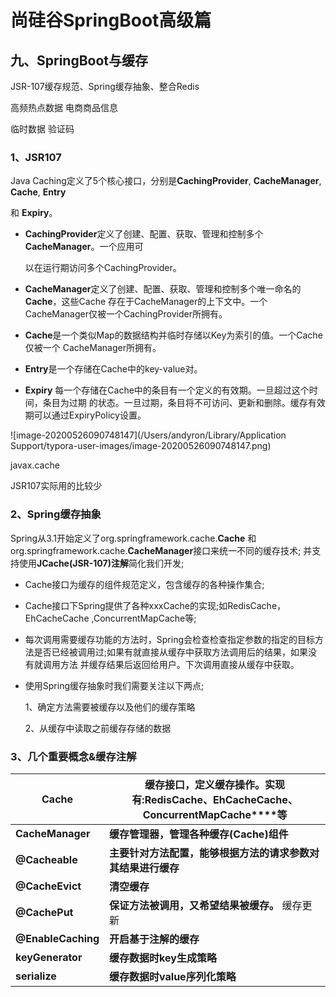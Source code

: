 # 尚硅谷SpringBoot高级篇



## 九、SpringBoot与缓存

JSR-107缓存规范、Spring缓存抽象、整合Redis

高频热点数据  电商商品信息

临时数据   验证码

### 1、JSR107

Java Caching定义了5个核心接口，分别是**CachingProvider**, **CacheManager**, **Cache**, **Entry**

和 **Expiry**。

- **CachingProvider**定义了创建、配置、获取、管理和控制多个**CacheManager**。一个应用可

  以在运行期访问多个CachingProvider。

- **CacheManager**定义了创建、配置、获取、管理和控制多个唯一命名的**Cache**，这些Cache 存在于CacheManager的上下文中。一个CacheManager仅被一个CachingProvider所拥有。

- **Cache**是一个类似Map的数据结构并临时存储以Key为索引的值。一个Cache仅被一个 CacheManager所拥有。

- **Entry**是一个存储在Cache中的key-value对。

- **Expiry** 每一个存储在Cache中的条目有一个定义的有效期。一旦超过这个时间，条目为过期 的状态。一旦过期，条目将不可访问、更新和删除。缓存有效期可以通过ExpiryPolicy设置。

![image-20200526090748147](/Users/andyron/Library/Application Support/typora-user-images/image-20200526090748147.png)

javax.cache

JSR107实际用的比较少

### 2、Spring缓存抽象

Spring从3.1开始定义了org.springframework.cache.**Cache** 和org.springframework.cache.**CacheManager**接口来统一不同的缓存技术; 并支持使用**JCache(JSR-107)注解**简化我们开发;

- Cache接口为缓存的组件规范定义，包含缓存的各种操作集合;

- Cache接口下Spring提供了各种xxxCache的实现;如RedisCache，EhCacheCache ,ConcurrentMapCache等;

-  每次调用需要缓存功能的方法时，Spring会检查检查指定参数的指定的目标方法是否已经被调用过;如果有就直接从缓存中获取方法调用后的结果，如果没有就调用方法 并缓存结果后返回给用户。下次调用直接从缓存中获取。

- 使用Spring缓存抽象时我们需要关注以下两点; 

  1、确定方法需要被缓存以及他们的缓存策略 

  2、从缓存中读取之前缓存存储的数据

### 3、几个重要概念&缓存注解

| **Cache**          | **缓存接口，定义缓存操作。实现有:****RedisCache****、****EhCacheCache****、** **ConcurrentMapCache****等** |
| ------------------ | ------------------------------------------------------------ |
| **CacheManager**   | **缓存管理器，管理各种缓存(Cache)组件**                      |
| **@Cacheable**     | **主要针对方法配置，能够根据方法的请求参数对其结果进行缓存** |
| **@CacheEvict**    | **清空缓存**                                                 |
| **@CachePut**      | **保证方法被调用，又希望结果被缓存。** 	缓存更新          |
| **@EnableCaching** | **开启基于注解的缓存**                                       |
| **keyGenerator**   | **缓存数据时key生成策略**                                    |
| **serialize**      | **缓存数据时value序列化策略**                                |

